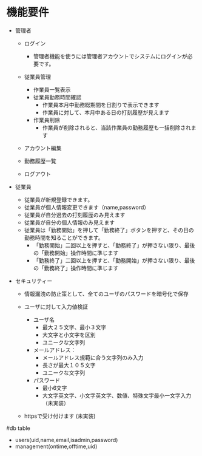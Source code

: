 # 機能要件
- 管理者
  - ログイン
    - 管理者機能を使うには管理者アカウントでシステムにログインが必要です。    
  - 従業員管理
    - 作業員一覧表示
    - 従業員勤務時間確認
      - 作業員本月中勤務総期間を日割りで表示できます
      - 作業員に対して、本月中ある日の打刻履歴が見えます     
    - 作業員削除
      - 作業員が削除されると、当該作業員の勤務履歴も一括削除されます
      
  - アカウント編集
  - 勤務履歴一覧
  - ログアウト

- 従業員
  - 従業員が新規登録できます。
  - 従業員が個人情報変更できます（name,password）
  - 従業員が自分過去の打刻履歴のみ見えます
  - 従業員が自分の個人情報のみ見えます
  - 従業員は「勤務開始」を押して「勤務終了」ボタンを押すと、その日の勤務時間を知ることができます。
    - 「勤務開始」二回以上を押すと、「勤務終了」が押さない限り、最後の「勤務開始」操作時間に準じます
    - 「勤務終了」二回以上を押すと、「勤務開始」が押さない限り、最後の「勤務終了」操作時間に準じます
    
- セキュリティー
  - 情報漏洩の防止策として、全てのユーザのパスワードを暗号化で保存
  - ユーザに対して入力値検証
    - ユーザ名
      - 最大２５文字、最小３文字 
      - 大文字と小文字を区別
      - ユニークな文字列
    - メールアドレス：
      - メールアドレス規範に合う文字列のみ入力 
      - 長さが最大１０５文字
      - ユニークな文字列
    - パスワード
      - 最小6文字
      - 大文字英文字、小文字英文字、数値、特殊文字最小一文字入力（未実装）
    
  - httpsで受け付けます (未実装)  

#db table
* users(uid,name,email,isadmin,password)
* management(ontime,offtime,uid)
